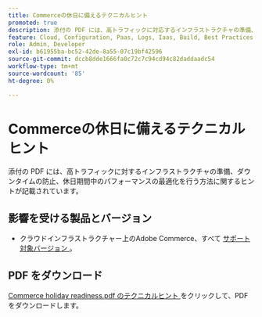 ```yaml
---
title: Commerceの休日に備えるテクニカルヒント
promoted: true
description: 添付の PDF には、高トラフィックに対応するインフラストラクチャの準備、ダウンタイムの防止、休日期間中のパフォーマンスの最適化を行う方法に関するヒントが記載されています。
feature: Cloud, Configuration, Paas, Logs, Iaas, Build, Best Practices
role: Admin, Developer
exl-id: b61955ba-bc52-42de-8a55-07c19bf42596
source-git-commit: dccb8dde1666fa0c72c7c94cd94c82daddaadc54
workflow-type: tm+mt
source-wordcount: '85'
ht-degree: 0%

---
```


# Commerceの休日に備えるテクニカルヒント

添付の PDF には、高トラフィックに対するインフラストラクチャの準備、ダウンタイムの防止、休日期間中のパフォーマンスの最適化を行う方法に関するヒントが記載されています。

## 影響を受ける製品とバージョン

* クラウドインフラストラクチャー上のAdobe Commerce、すべて [ サポート対象バージョン ](https://www.adobe.com/content/dam/cc/en/legal/terms/enterprise/pdfs/Adobe-Commerce-Software-Lifecycle-Policy.pdf)。

## PDF をダウンロード

[Commerce holiday readiness.pdf のテクニカルヒント ](assets/tech-tips-for-commerce-holiday-readiness.pdf) をクリックして、PDF をダウンロードします。
